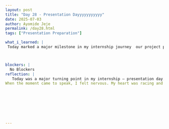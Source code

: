 ```yaml
---
layout: post
title: "Day 28 - Presentation Dayyyyyyyyyyy"
date: 2025-07-03
author: Ayomide Jeje
permalink: /day28.html
tags: ["Presentation Preparation"]

what_i_learned: |
 Today marked a major milestone in my internship journey  our project presentation day. I had the opportunity to present several key slides from our team’s work, including the Project Summary, Expected Outcomes, Progress Update, Preliminary Data Findings, and two demos showcasing our results from both datasets. During my presentation, I explained the core goal of our ECGNet system, walked through our data pipeline, and discussed how we trained deep learning models like the 1D CNN and 1D CNN + Transformer. I also explained the significance of our confusion matrix and how we measured model performance using time and frequency domain inputs. I felt nervous initially, but once I started speaking, I gained confidence and was able to clearly communicate our progress and challenges. Presenting today helped me realize how far we’ve come as a team  from raw ECG data to building working AI models with meaningful clinical potential. It was a proud and reflective moment, and I’m looking forward to what we achieve next.



blockers: |
  No Blockers
reflection: |
   Today was a major turning point in my internship — presentation day. After weeks of data cleaning, model development, and iteration, I finally had the chance to stand in front of the team and present our project, ECGNet. I was responsible for several key parts of the presentation: the project summary, expected outcomes, progress update, preliminary findings, and the demo results from our two datasets. Preparing for these slides pushed me to really understand the work we’ve done — not just technically, but also in terms of impact.  
When the moment came to speak, I felt nervous. My heart was racing and for a brief second, I worried I might forget something. But once I started, the words began to flow. Explaining how we used time-domain and frequency-domain data, why we chose 1D CNNs and Transformers, and how we evaluated our models with confusion matrices helped me realize how much I’ve actually learned. I even answered some challenging questions. Looking back, today was more than just a presentation. It was a reflection of growth, both technical and personal. I communicated complex ideas to an audience, handled nerves, and proved to myself that I belong in this space.








---
```

